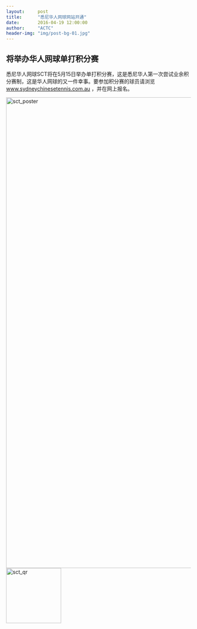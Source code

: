 ```yaml
---
layout:     post
title:      "悉尼华人网球网站开通"
date:       2016-04-19 12:00:00
author:     "ACTC"
header-img: "img/post-bg-01.jpg"
---
```

<!-- <h2>世界华人网球锦标赛墨尔本隆重举行</h2> -->
<h2>将举办华人网球单打积分赛</h2>

<p>悉尼华人网球SCT将在5月15日举办单打积分赛，这是悉尼华人第一次尝试业余积分赛制，这是华人网球的又一件幸事。要参加积分赛的球员请浏览 <a href="http://www.sydneychinesetennis.com.au" target="_blank">www.sydneychinesetennis.com.au</a> ，并在网上报名。</p>

<img src="https://farm2.staticflickr.com/1564/26086415604_2e8ca23447_o.jpg" width="905" height="1280" alt="sct_poster"></a>
<br>
<img src="https://farm2.staticflickr.com/1603/26599147422_675a94136d_q.jpg" width="150" height="150" alt="sct_qr">

<script async src="//embedr.flickr.com/assets/client-code.js" charset="utf-8"></script>
